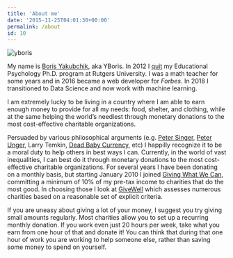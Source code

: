 ```yaml
---
title: 'About me'
date: '2015-11-25T04:01:30+00:00'
permalink: /about
id: 10
---
```

![yboris](/img/yboris.jpg)

My name is [Boris Yakubchik](/social), aka YBoris. In 2012 I [quit](/quitting) my Educational Psychology Ph.D. program at Rutgers University. I was a math teacher for some years and in 2016 became a web developer for *Forbes*. In 2018 I transitioned to Data Science and now work with machine learning.

I am extremely lucky to be living in a country where I am able to earn enough money to provide for all my needs: food, shelter, and clothing, while at the same helping the world’s neediest through monetary donations to the most cost-effective charitable organizations.

Persuaded by various philosophical arguments (e.g. [Peter Singer](http://www.amazon.com/Life-You-Can-Save-Poverty/dp/1400067103/ref=sr_1_1?ie=UTF8&s=books&qid=1271310762&sr=8-1), [Peter Unger](http://www.amazon.com/Living-High-Letting-Die-Innocence/dp/0195108590/ref=sr_1_1?ie=UTF8&s=books&qid=1271310809&sr=8-1), Larry Temkin, [Dead Baby Currency](http://www.raikoth.net/deadchild.html), etc) I happilly recognize it to be a moral duty to help others in best ways I can. Currently, in the world of vast inequalities, I can best do it through monetary donations to the most cost-effective charitable organizations. For several years I have been donating on a monthly basis, but starting January 2010 I joined [Giving What We Can](http://www.givingwhatwecan.org/), committing a minimum of 10% of my pre-tax income to charities that do the most good. In choosing those I look at [GiveWell](http://www.givewell.org/charities/top-charities) which assesses numerous charities based on a reasonable set of explicit criteria.

If you are uneasy about giving a lot of your money, I suggest you try giving small amounts regularly. Most charities allow you to set up a recurring monthly donation. If you work even just 20 hours per week, take what you earn from one hour of that and donate it! You can think that during that one hour of work you are working to help someone else, rather than saving some money to spend on yourself.
